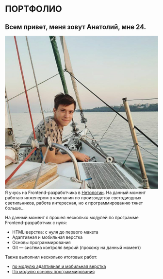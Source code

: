# ПОРТФОЛИО
## Всем привет, меня зовут Анатолий, мне 24. 
![фото](img/photo_2022-01-26_20-12-54.jpg) Я учусь на Frontend-разработчика в [Нетологии](https://netology.ru/). На данный момент работаю инженером в компании по производству светодиодных светильников, работа интересная, но к программированию тянет больше...

На данный момент я прошел несколько модулей по программе Frontend-разработчик с нуля:
- HTML-верстка: с нуля до первого макета
- Адаптивная и мобильная верстка
- Основы программирования
- Git — система контроля версий (прохожу на данный момент)
  
Также выполнил несколько итоговых работ:
- [по модулю адаптивная и мобильная верстка](https://kiraradi.github.io/MQ-50/)
- [По модулю основы программирования](https://replit.com/@AnatoliiKatieln/Diplom-startovyi-kod#logic.js)